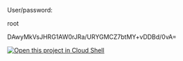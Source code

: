 User/password:

root

DAwyMkVsJHRG1AW0rJRa/URYGMCZ7btMY+vDDBd/0vA=


[![Open this project in Cloud
Shell](http://gstatic.com/cloudssh/images/open-btn.png)](https://console.cloud.google.com/cloudshell/open?git_repo=https://github.com/danielmenezesbr/gitlab-dev-env)
